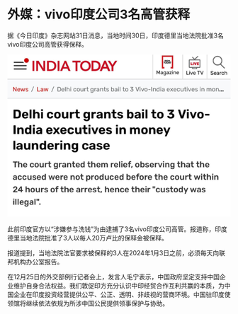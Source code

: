 # 外媒：vivo印度公司3名高管获释

据《今日印度》杂志网站31日消息，当地时间30日，印度德里当地法院批准3名vivo印度公司高管获得保释。

![884940cc36a47b5e1fbbc60168b54e4c.jpg](https://raw.githubusercontent.com/qqhsx/qqnews_image/main/2023/12/31/外媒：vivo印度公司3名高管获释/884940cc36a47b5e1fbbc60168b54e4c.jpg)

此前印度官方以“涉嫌参与洗钱”为由逮捕了3名vivo印度公司高管。报道称，印度德里当地法院批准了3人以每人20万卢比的保释金被保释。

报道提到，当地法院法官要求被保释的3人在2024年1月3日之前，必须每天向联邦机构办公室报告。

在12月25日的外交部例行记者会上，发言人毛宁表示，中国政府坚定支持中国企业维护自身合法权益。我们敦促印方充分认识中印经贸合作互利共赢的本质，为中国企业在印度投资经营提供公平、公正、透明、非歧视的营商环境。中国驻印度使领馆将继续依法依规为所涉中国公民提供领事保护与协助。

